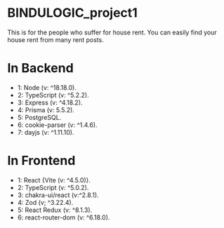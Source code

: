 # BINDULOGIC_project1

This is for the people who suffer for house rent.
You can easily find your house rent from many rent posts.

# In Backend

- 1: Node (v: ^18.18.0).
- 2: TypeScript (v: ^5.2.2).
- 3: Express (v: ^4.18.2).
- 4: Prisma (v: 5.5.2).
- 5: PostgreSQL.
- 6: cookie-parser (v: ^1.4.6).
- 7: dayjs (v: ^1.11.10).

# In Frontend

- 1: React {Vite (v: ^4.5.0)}.
- 2: TypeScript (v: ^5.0.2).
- 3: chakra-ui/react (v:^2.8.1).
- 4: Zod (v; ^3.22.4).
- 5: React Redux (v: ^8.1.3).
- 6: react-router-dom (v: ^6.18.0).
